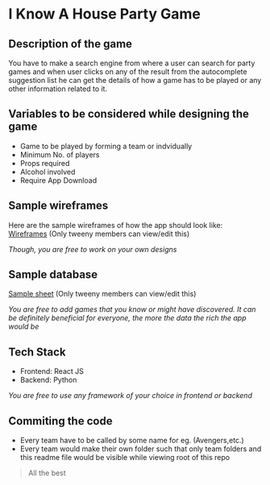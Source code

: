 # I Know A House Party Game

## Description of the game
You have to make a search engine from where a user can search for party games and when user clicks on any of the result from the autocomplete suggestion list he can get the details of how a game has to be played or any other information related to it.

## Variables to be considered while designing the game
* Game to be played by forming a team or indvidually
* Minimum No. of players
* Props required
* Alcohol involved
* Require App Download

## Sample wireframes
Here are the sample wireframes of how the app should look like:
[Wireframes](https://docs.zoho.com/show/publish/bbwuj7799fd2f2c144af7bcd4ba1530ba8790) (Only tweeny members can view/edit this)

*Though, you are free to work on your own designs*

## Sample database
[Sample sheet](https://docs.zoho.com/file/bbwujb0c77467a3e04a9c93d1edc163a7e7ba) (Only tweeny members can view/edit this)

*You are free to add games that you know or might have discovered. It can be definitely beneficial for everyone, the more the data the rich the app would be*

## Tech Stack
* Frontend: React JS
* Backend: Python

*You are free to use any framework of your choice in frontend or backend*

## Commiting the code
* Every team have to be called by some name for eg. (Avengers,etc.) 
* Every team would make their own folder such that only team folders and this readme file would be visible while viewing root of this repo

>All the best
